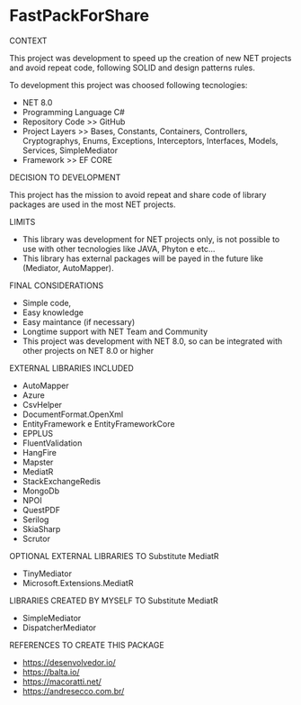 # FastPackForShare

CONTEXT

This project was development to speed up the creation of new NET projects and avoid repeat code, following SOLID and design patterns rules.

To development this project was choosed following tecnologies:
- NET 8.0
- Programming Language C# 
- Repository Code >> GitHub
- Project Layers >> Bases, Constants, Containers, Controllers, Cryptographys, Enums, Exceptions, Interceptors, Interfaces, Models, Services, SimpleMediator
- Framework >> EF CORE

DECISION TO DEVELOPMENT

This project has the mission to avoid repeat and share code of library packages are used in the most NET projects.

LIMITS

- This library was development for NET projects only, is not possible to use with other tecnologies like JAVA, Phyton e etc...
- This library has external packages will be payed in the future like (Mediator, AutoMapper).

FINAL CONSIDERATIONS

- Simple code,
- Easy knowledge
- Easy maintance (if necessary)
- Longtime support with NET Team and Community
- This project was development with NET 8.0, so can be integrated with other projects on NET 8.0 or higher

EXTERNAL LIBRARIES INCLUDED
- AutoMapper
- Azure
- CsvHelper
- DocumentFormat.OpenXml
- EntityFramework e EntityFrameworkCore
- EPPLUS
- FluentValidation
- HangFire
- Mapster
- MediatR
- StackExchangeRedis
- MongoDb
- NPOI
- QuestPDF
- Serilog
- SkiaSharp
- Scrutor

OPTIONAL EXTERNAL LIBRARIES TO Substitute MediatR
- TinyMediator
- Microsoft.Extensions.MediatR

LIBRARIES CREATED BY MYSELF TO Substitute MediatR
- SimpleMediator
- DispatcherMediator

REFERENCES TO CREATE THIS PACKAGE
- https://desenvolvedor.io/
- https://balta.io/
- https://macoratti.net/
- https://andresecco.com.br/